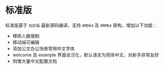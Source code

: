 # 标准版

标准版基于 `社区版` 最新源码编译，支持 `AMD64` 及 `ARM64` 架构，增加以下功能：

- 移除人数限制
- 移动端可编辑
- 添加公文办公场景常用中文字体
- welcome 及 example 界面全汉化，默认语言为简体中文，对新手非常友好
- 附赠大量中文配置文档
